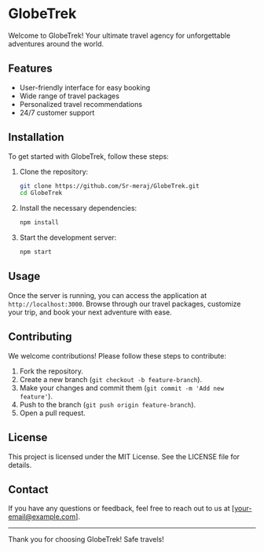 # GlobeTrek

Welcome to GlobeTrek! Your ultimate travel agency for unforgettable adventures around the world.

## Features

- User-friendly interface for easy booking
- Wide range of travel packages
- Personalized travel recommendations
- 24/7 customer support

## Installation

To get started with GlobeTrek, follow these steps:

1. Clone the repository:
    ```bash
    git clone https://github.com/Sr-meraj/GlobeTrek.git
    cd GlobeTrek
    ```

2. Install the necessary dependencies:
    ```bash
    npm install
    ```

3. Start the development server:
    ```bash
    npm start
    ```

## Usage

Once the server is running, you can access the application at `http://localhost:3000`. Browse through our travel packages, customize your trip, and book your next adventure with ease.

## Contributing

We welcome contributions! Please follow these steps to contribute:

1. Fork the repository.
2. Create a new branch (`git checkout -b feature-branch`).
3. Make your changes and commit them (`git commit -m 'Add new feature'`).
4. Push to the branch (`git push origin feature-branch`).
5. Open a pull request.

## License

This project is licensed under the MIT License. See the LICENSE file for details.

## Contact

If you have any questions or feedback, feel free to reach out to us at [your-email@example.com].

---

Thank you for choosing GlobeTrek! Safe travels!
